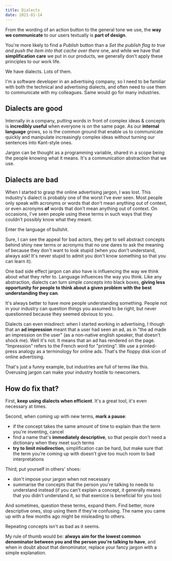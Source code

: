 ```yaml
---
title: Dialects
date: 2021-01-14
---
```


From the wording of an action button to the general tone we use, the **way we communicate** to our users textually is **part of design**. 

You're more likely to find a _Publish_ button than a _Set the publish flag to true and push the item into that cache over there_ one, and while we have that **simplification care** we put in our products, we generally don't apply these principles to our work life.

We have dialects. Lots of them.

I'm a software developer in an advertising company, so I need to be familiar with both the technical and advertising dialects, and often need to use them to communicate with my colleagues. Same would go for many industries.

## Dialects are good

Internally in a company, putting words in front of complex ideas & concepts is **incredibly useful** when everyone is on the same page. As our **internal language** grows, so is the common ground that enable us to communicate quickly and manipulate increasingly complex ideas without turning our sentences into Kant-style ones. 

Jargon can be thought as a programming variable, shared in a scope being the people knowing what it means. It's a communication abstraction that we use.

## Dialects are bad

When I started to grasp the online advertising jargon, I was lost. This industry's dialect is probably one of the worst I've ever seen. Most people only speak with acronyms or words that don't mean anything out of context, or even acronyms **of** words that don't mean anything out of context. On occasions, I've seen people using these terms in such ways that they couldn't possibly know what they meant.

Enter the language of bullshit. 

Sure, I can see the appeal for bad actors, they get to sell abstract concepts behind shiny new terms or acronyms that no one dares to ask the meaning of because they don't want to look stupid (when you don't understand, always ask! It's never stupid to admit you don't know something so that you can learn it).

One bad side effect jargon can also have is influencing the way we think about what they refer to. Language influences the way you think. Like any abstraction, dialects can turn simple concepts into black boxes, **giving less opportunity for people to think about a given problem with the best understanding they can**. 

It's always better to have more people understanding something. People not in your industry can question things you assumed to be right, but never questionned because they seemed obvious to you.

Dialects can even misdirect: when I started working in advertising, I though that an **ad impression** meant that a user had seen an ad, as in "the ad made an impression on the user" (as a non-native english speaker, that doesn't shock me). Well it's not. It means that an ad has rendered on the page. "Impression" refers to the French word for "printing". We use a printed-press analogy as a terminology for online ads. That's the floppy disk icon of online advertising.

That's just a funny example, but industries are full of terms like this. Overusing jargon can make your industry hostile to newcomers. 

## How do fix that?

First, **keep using dialects when efficient**. It's a great tool, it's even necessary at times.

Second, when coming up with new terms, **mark a pause**:

- if the concept takes the same amount of time to explain than the term you're inventing, cancel
- find a name that's **immediately descriptive**, so that people don't need a dictionary when they meet such terms
- **try to limit misdirection**, simplification can be hard, but make sure that the term you're coming up with doesn't give too much room to bad interpretations

Third, put yourself in others' shoes:

- don't impose your jargon when not necessary
- summarise the concepts that the person you're talking to needs to understand instead (if you can't explain a concept, it generally means that you didn't understand it, so that exercice is beneficial for you too)

And sometimes, question these terms, expand them. Find better, more descriptive ones, stop using them if they're confusing. The name you came up with a few months ago might be misleading to others. 

Repeating concepts isn't as bad as it seems. 

My rule of thumb would be: **always aim for the lowest common denominator between you and the person you're talking to have**, and when in doubt about that denominator, replace your fancy jargon with a simple explanation.